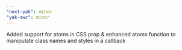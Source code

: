 ```yaml
---
"next-yak": minor
"yak-swc": minor
---
```


Added support for atoms in CSS prop & enhanced atoms function to manipulate class names and styles in a callback
